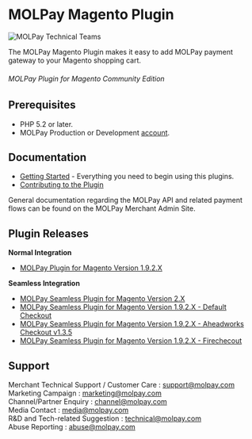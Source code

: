 MOLPay Magento Plugin
=====================
![MOLPay Technical Teams](https://github.com/MOLPay/Magento_Plugin/wiki/images/molpay-developer.jpg)

The MOLPay Magento Plugin makes it easy to add MOLPay payment gateway to your Magento shopping cart.

###### MOLPay Plugin for Magento Community Edition ######

Prerequisites
-------------

* PHP 5.2 or later.
* MOLPay Production or Development [account](http://www.molpay.com/v3/contact/merchant-enquiry).

Documentation
-------------

* [Getting Started](https://github.com/MOLPay/Magento_Plugin/wiki#getting-started) - Everything you need to begin using this plugins.
* [Contributing to the Plugin](https://github.com/MOLPay/Magento_Plugin/wiki/Contributing-to-the-Plugin)

General documentation regarding the MOLPay API and related payment flows can be found on the MOLPay Merchant Admin Site.

Plugin Releases
---------------
**Normal Integration**
* [MOLPay Plugin for Magento Version 1.9.2.X](https://github.com/MOLPay/Magento_Plugin/tree/Version-1.9.2.x)

**Seamless Integration**
* [MOLPay Seamless Plugin for Magento Version 2.X](https://github.com/MOLPay/Magento_Plugin/releases/tag/v2.0)
* [MOLPay Seamless Plugin for Magento Version 1.9.2.X - Default Checkout ](https://github.com/MOLPay/Magento_Plugin/tree/Version-1.9.2.x)
* [MOLPay Seamless Plugin for Magento Version 1.9.2.X - Aheadworks Checkout v1.3.5 ](https://github.com/MOLPay/Magento_Plugin/tree/Version-1.9.2.x)
* [MOLPay Seamless Plugin for Magento Version 1.9.2.X - Firechecout ](https://github.com/MOLPay/Magento_Plugin/tree/Version-1.9.2.x)

Support
-------

Merchant Technical Support / Customer Care : support@molpay.com <br>
Marketing Campaign : marketing@molpay.com <br>
Channel/Partner Enquiry : channel@molpay.com <br>
Media Contact : media@molpay.com <br>
R&D and Tech-related Suggestion : technical@molpay.com <br>
Abuse Reporting : abuse@molpay.com
